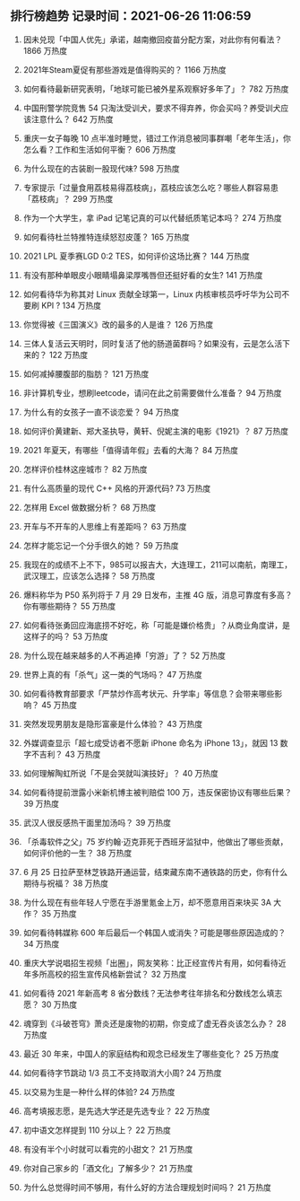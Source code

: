 
## 排行榜趋势 记录时间：2021-06-26 11:06:59
  
  1. 因未兑现「中国人优先」承诺，越南撤回疫苗分配方案，对此你有何看法？ 1866 万热度
    
  2. 2021年Steam夏促有那些游戏是值得购买的？ 1166 万热度
    
  3. 如何看待最新研究表明，「地球可能已被外星系观察好多年了」？ 782 万热度
    
  4. 中国刑警学院竞售 54 只淘汰受训犬，要求不得弃养，你会买吗？养受训犬应该注意什么？ 642 万热度
    
  5. 重庆一女子每晚 10 点半准时睡觉，错过工作消息被同事群嘲「老年生活」，你怎么看？工作和生活如何平衡？ 606 万热度
    
  6. 为什么现在的古装剧一股现代味? 598 万热度
    
  7. 专家提示「过量食用荔枝易得荔枝病」，荔枝应该怎么吃？哪些人群容易患「荔枝病」？ 299 万热度
    
  8. 作为一个大学生，拿 iPad 记笔记真的可以代替纸质笔记本吗？ 274 万热度
    
  9. 如何看待杜兰特推特连续怒怼皮蓬？ 165 万热度
    
  10. 2021 LPL 夏季赛LGD 0:2 TES，如何评价这场比赛？ 144 万热度
    
  11. 有没有那种单眼皮小眼睛塌鼻梁厚嘴唇但还挺好看的女生? 141 万热度
    
  12. 如何看待华为称其对 Linux 贡献全球第一，Linux 内核审核员呼吁华为公司不要刷 KPI ? 134 万热度
    
  13. 你觉得被《三国演义》改的最多的人是谁？ 126 万热度
    
  14. 三体人复活云天明时，同时复活了他的肠道菌群吗？如果没有，云是怎么活下来的？ 122 万热度
    
  15. 如何减掉腰腹部的脂肪？ 121 万热度
    
  16. 非计算机专业，想刷leetcode，请问在此之前需要做什么准备？ 94 万热度
    
  17. 为什么有的女孩子一直不谈恋爱？ 94 万热度
    
  18. 如何评价黄建新、郑大圣执导，黄轩、倪妮主演的电影《1921》？ 87 万热度
    
  19. 2021 年夏天，有哪些「值得请年假」去看的大海？ 84 万热度
    
  20. 怎样评价桂林这座城市？ 82 万热度
    
  21. 有什么高质量的现代 C++ 风格的开源代码? 73 万热度
    
  22. 怎样用 Excel 做数据分析？ 68 万热度
    
  23. 开车与不开车的人思维上有差距吗？ 63 万热度
    
  24. 怎样才能忘记一个分手很久的她？ 59 万热度
    
  25. 我现在的成绩不上不下，985可以报吉大，大连理工，211可以南航，南理工，武汉理工，应该怎么选择？ 58 万热度
    
  26. 爆料称华为 P50 系列将于 7 月 29 日发布，主推 4G 版，消息可靠度有多高？你有哪些期待？ 55 万热度
    
  27. 如何看待张勇回应海底捞不好吃，称「可能是嫌价格贵」？从商业角度讲，是这样子的吗？ 53 万热度
    
  28. 为什么现在越来越多的人不再追捧「穷游」了？ 52 万热度
    
  29. 世界上真的有「杀气」这一类的气场吗？ 47 万热度
    
  30. 如何看待教育部要求「严禁炒作高考状元、升学率」等信息？会带来哪些影响？ 45 万热度
    
  31. 突然发现男朋友是隐形富豪是什么体验？ 43 万热度
    
  32. 外媒调查显示「超七成受访者不愿新 iPhone 命名为 iPhone 13」，就因 13 数字不吉利？ 43 万热度
    
  33. 如何理解陶虹所说「不是会哭就叫演技好」？ 40 万热度
    
  34. 如何看待提前泄露小米新机博主被判赔偿 100 万，违反保密协议有哪些后果？ 39 万热度
    
  35. 武汉人很反感热干面里加汤吗？ 39 万热度
    
  36. 「杀毒软件之父」75 岁约翰·迈克菲死于西班牙监狱中，他做出了哪些贡献，如何评价他的一生？ 38 万热度
    
  37. 6 月 25 日拉萨至林芝铁路开通运营，结束藏东南不通铁路的历史，你有什么期待与祝福？ 38 万热度
    
  38. 为什么现在有些年轻人宁愿在手游里氪金上万，却不愿意用百来块买 3A 大作？ 35 万热度
    
  39. 如何看待韩媒称 600 年后最后一个韩国人或消失？可能是哪些原因造成的？ 34 万热度
    
  40. 重庆大学说唱招生视频「出圈」，网友笑称：比正经宣传片有用，如何看待近年多所高校的招生宣传风格新尝试？ 32 万热度
    
  41. 如何看待 2021 年新高考 8 省分数线？无法参考往年排名和分数线怎么填志愿？ 30 万热度
    
  42. 魂穿到《斗破苍穹》萧炎还是废物的初期，你变成了虚无吞炎该怎么办？ 28 万热度
    
  43. 最近 30 年来，中国人的家庭结构和观念已经发生了哪些变化？ 25 万热度
    
  44. 如何看待字节跳动 1/3 员工不支持取消大小周? 24 万热度
    
  45. 以交易为生是一种什么样的体验? 24 万热度
    
  46. 高考填报志愿，是先选大学还是先选专业？ 22 万热度
    
  47. 初中语文怎样提到 110 分以上？ 22 万热度
    
  48. 有没有半个小时就可以看完的小甜文？ 21 万热度
    
  49. 你对自己家乡的「酒文化」了解多少？ 21 万热度
    
  50. 为什么总觉得时间不够用，有什么好的方法合理规划时间吗？ 21 万热度
    